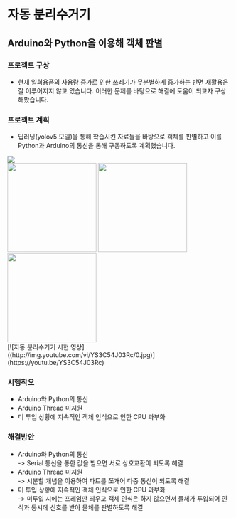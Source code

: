 # 자동 분리수거기
## Arduino와 Python을 이용해 객체 판별
### 프로젝트 구상
* 현재 일회용품의 사용량 증가로 인한 쓰레기가 무분별하게 증가하는 반면 재활용은 잘 이루어지지 않고 있습니다. 이러한 문제를 바탕으로 해결에 도움이 되고자 구상해봤습니다.

### 프로젝트 계획
* 딥러닝(yolov5 모델)을 통해 학습시킨 자료들을 바탕으로 객체를 판별하고 이를 Python과 Arduino의 통신을 통해 구동하도록 계획했습니다.
<img src="https://user-images.githubusercontent.com/69147201/99410618-098adb80-2936-11eb-8ce9-e34f78fe87b7.jpg">
<div>
 <img src="https://user-images.githubusercontent.com/69147201/99906379-28b0b100-2d1a-11eb-9b33-3842ce87e15d.PNG" width="200" height="200">
 <img src="https://user-images.githubusercontent.com/69147201/99906380-2baba180-2d1a-11eb-9058-35b342e315b7.PNG" width="200" height="200">
 <img src="https://user-images.githubusercontent.com/69147201/99906382-2ea69200-2d1a-11eb-92ed-843148855b97.PNG" width="200" height="200">
</div>
[![자동 분리수거기 시현 영상]((http://img.youtube.com/vi/YS3C54J03Rc/0.jpg)](https://youtu.be/YS3C54J03Rc)

### 시행착오
* Arduino와 Python의 통신
* Arduino Thread 미지원
* 미 투입 상황에 지속적인 객체 인식으로 인한 CPU 과부화
### 해결방안
* Arduino와 Python의 통신<br>
 -> Serial 통신을 통한 값을 받으면 서로 상호교환이 되도록 해결
* Arduino Thread 미지원<br>
 -> 시분할 개념을 이용하여 파트를 쪼개어 다중 통신이 되도록 해결
* 미 투입 상황에 지속적인 객체 인식으로 인한 CPU 과부화<br> 
 -> 미투입 시에는 프레임만 띄우고 객체 인식은 하지 않으면서 물체가 투입되어 인식과 동시에 신호를 받아 물체를 판별하도록 해결
